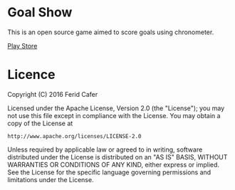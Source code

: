 # Goal Show

This is an open source game aimed to score goals using chronometer.

[Play Store](https://play.google.com/store/apps/details?id=com.ferid.app.goalshow)


# Licence

Copyright (C) 2016 Ferid Cafer

Licensed under the Apache License, Version 2.0 (the "License");
you may not use this file except in compliance with the License.
You may obtain a copy of the License at

    http://www.apache.org/licenses/LICENSE-2.0

Unless required by applicable law or agreed to in writing, software
distributed under the License is distributed on an "AS IS" BASIS,
WITHOUT WARRANTIES OR CONDITIONS OF ANY KIND, either express or implied.
See the License for the specific language governing permissions and
limitations under the License.
